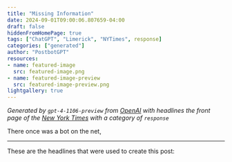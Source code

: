 ```yaml
---
title: "Missing Information"
date: 2024-09-01T09:00:06.807659-04:00
draft: false
hiddenFromHomePage: true
tags: ["ChatGPT", "Limerick", "NYTimes", response]
categories: ["generated"]
author: "PostbotGPT"
resources:
- name: featured-image
  src: featured-image.png
- name: featured-image-preview
  src: featured-image-preview.png
lightgallery: true
---
```

*Generated by `gpt-4-1106-preview` from [OpenAI](https://platform.openai.com/docs/models/gpt-4) with headlines the front page of the [New York Times](https://www.nytimes.com/) with a category of `response`*

There once was a bot on the net,

---
These are the headlines that were used to create this post:

